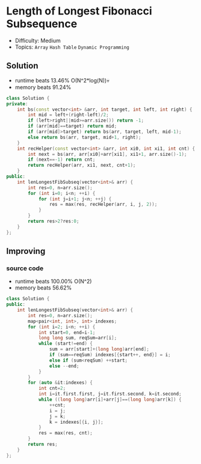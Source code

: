 # Length of Longest Fibonacci Subsequence
- Difficulty: Medium
- Topics: `Array` `Hash Table` `Dynamic Programming`

<!-- ## Data Structure
``` cpp
``` -->

## Solution
- runtime beats 13.46% O(N^2*log(N))💀 
- memory beats 91.24%
``` cpp
class Solution {
private:
    int bs(const vector<int> &arr, int target, int left, int right) {
        int mid = left+(right-left)/2;
        if (left>right||mid>=arr.size()) return -1;
        if (arr[mid]==target) return mid;
        if (arr[mid]>target) return bs(arr, target, left, mid-1);
        else return bs(arr, target, mid+1, right);
    }
    int recHelper(const vector<int> &arr, int xi0, int xi1, int cnt) {
        int next = bs(arr, arr[xi0]+arr[xi1], xi1+1, arr.size()-1);
        if (next==-1) return cnt;
        return recHelper(arr, xi1, next, cnt+1);
    }
public:
    int lenLongestFibSubseq(vector<int>& arr) {
        int res=0, n=arr.size();
        for (int i=0; i<n; ++i) {
            for (int j=i+1; j<n; ++j) {
                res = max(res, recHelper(arr, i, j, 2));
            }
        }
        return res>2?res:0;
    }
};
```
<!-- - runtime beats 
- memory beats 
```rust
``` -->

## Improving
<!-- ... -->
### source code
- runtime beats 100.00% O(N^2)
- memory beats 56.62%
``` cpp
class Solution {
public:
    int lenLongestFibSubseq(vector<int>& arr) {
        int res=0, n=arr.size();
        map<pair<int, int>, int> indexes;
        for (int i=2; i<n; ++i) {
            int start=0, end=i-1;
            long long sum, reqSum=arr[i];
            while (start!=end) {
                sum = arr[start]+(long long)arr[end];
                if (sum==reqSum) indexes[{start++, end}] = i;
                else if (sum<reqSum) ++start;
                else --end;
            }
        }
        for (auto &it:indexes) {
            int cnt=2;
            int i=it.first.first, j=it.first.second, k=it.second;
            while ((long long)arr[i]+arr[j]==(long long)arr[k]) {
                ++cnt;
                i = j;
                j = k;
                k = indexes[{i, j}];
            }
            res = max(res, cnt);
        }
        return res;
    }
};
```
<!-- - runtime beats 
- memory beats 
```rust
``` -->